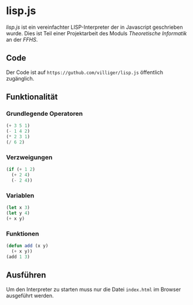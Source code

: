 # lisp.js
*lisp.js* ist ein vereinfachter LISP-Interpreter der in Javascript geschrieben wurde.
Dies ist Teil einer Projektarbeit des Moduls *Theoretische Informatik* an der *FFHS*.

## Code
Der Code ist auf ```https://guthub.com/villiger/lisp.js``` öffentlich zugänglich.

## Funktionalität

### Grundlegende Operatoren
```lisp
(+ 3 5 1)
(- 1 4 2)
(* 2 3 1)
(/ 6 2)
```

### Verzweigungen
```lisp
(if (+ 1 2)
  (+ 2 4)
  (- 2 4))
```

### Variablen
```lisp
(let x 3)
(let y 4)
(+ x y)
```

### Funktionen
```lisp
(defun add (x y)
  (+ x y))
(add 1 3)
```

## Ausführen
Um den Interpreter zu starten muss nur die Datei ```index.html``` im Browser ausgeführt werden.
